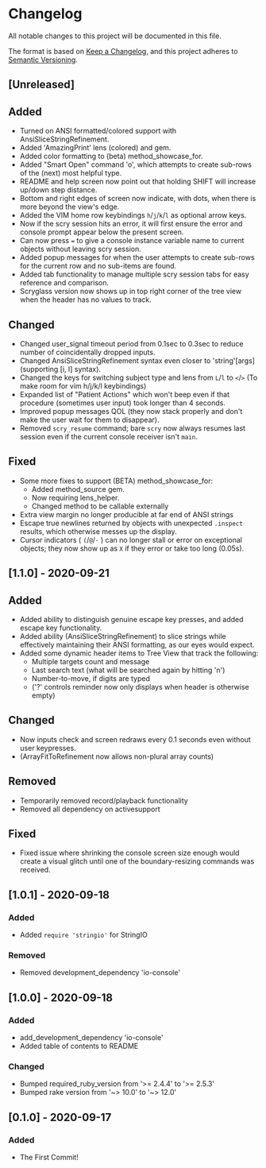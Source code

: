 # Changelog

All notable changes to this project will be documented in this file.

The format is based on [Keep a Changelog](https://keepachangelog.com/en/1.0.0/),
and this project adheres to [Semantic Versioning](https://semver.org/spec/v2.0.0.html).

## [Unreleased]

## Added

- Turned on ANSI formatted/colored support with AnsiSliceStringRefinement.
- Added 'AmazingPrint' lens (colored) and gem.
- Added color formatting to (beta) method_showcase_for.
- Added "Smart Open" command 'o', which attempts to create sub-rows of the (next) most helpful type.
- README and help screen now point out that holding SHIFT will increase up/down step distance.
- Bottom and right edges of screen now indicate, with dots, when there is more beyond the view's edge.
- Added the VIM home row keybindings `h`/`j`/`k`/`l` as optional arrow keys.
- Now if the scry session hits an error, it will first ensure the error and console prompt appear below the present screen.
- Can now press `=` to give a console instance variable name to current objects without leaving scry session.
- Added popup messages for when the user attempts to create sub-rows for the current row and no sub-items are found.
- Added tab functionality to manage multiple scry session tabs for easy reference and comparison.
- Scryglass version now shows up in top right corner of the tree view when the header has no values to track.

## Changed

- Changed user_signal timeout period from 0.1sec to 0.3sec to reduce number of coincidentally dropped inputs.
- Changed AnsiSliceStringRefinement syntax even closer to 'string'[args] (supporting [i, l] syntax).
- Changed the keys for switching subject type and lens from `L`/`l` to `<`/`>` (To make room for vim h/j/k/l keybindings)
- Expanded list of "Patient Actions" which won't beep even if that procedure (sometimes user input) took longer than 4 seconds.
- Improved popup messages QOL (they now stack properly and don't make the user wait for them to disappear).
- Removed `scry_resume` command; bare `scry` now always resumes last session even if the current console receiver isn't `main`.

## Fixed

- Some more fixes to support (BETA) method_showcase_for:
  - Added method_source gem.
  - Now requiring lens_helper.
  - Changed method to be callable externally
- Extra view margin no longer producible at far end of ANSI strings
- Escape true newlines returned by objects with unexpected `.inspect` results, which otherwise messes up the display.
- Cursor indicators ( `(`/`@`/`·` ) can no longer stall or error on exceptional objects; they now show up as `X` if they error or take too long (0.05s).

## [1.1.0] - 2020-09-21

## Added

- Added ability to distinguish genuine escape key presses, and added escape key functionality.
- Added ability (AnsiSliceStringRefinement) to slice strings while effectively maintaining their ANSI formatting, as our eyes would expect.
- Added some dynamic header items to Tree View that track the following:
  - Multiple targets count and message
  - Last search text (what will be searched again by hitting 'n')
  - Number-to-move, if digits are typed
  - ('?' controls reminder now only displays when header is otherwise empty)

## Changed

- Now inputs check and screen redraws every 0.1 seconds even without user keypresses.
- (ArrayFitToRefinement now allows non-plural array counts)

## Removed

- Temporarily removed record/playback functionality
- Removed all dependency on activesupport

## Fixed

- Fixed issue where shrinking the console screen size enough would create a visual glitch until one of the boundary-resizing commands was received.

## [1.0.1] - 2020-09-18

### Added

- Added `require 'stringio'` for StringIO

### Removed

- Removed development_dependency 'io-console'

## [1.0.0] - 2020-09-18

### Added

- add_development_dependency 'io-console'
- Added table of contents to README

### Changed

- Bumped required_ruby_version from '>= 2.4.4' to '>= 2.5.3'
- Bumped rake version from '~> 10.0' to '~> 12.0'

## [0.1.0] - 2020-09-17

### Added

- The First Commit!

